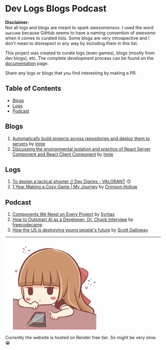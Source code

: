# Dev Logs Blogs Podcast

**Disclaimer:**  
Not all logs and blogs are meant to spark _awesomeness_. I used the word `awesome` because GitHub seems to have a naming convention of _awesome_ when it comes to curated lists. Some blogs are very introspective and I don't mean to disrespect in any way by including them in this list.

This project was created to curate logs (even games), blogs (mostly from dev blogs), etc. The complete development process can be found on the [documentation](https://github.com/EledenGreen/awesome-dev-logs-and-blogs/blob/main/documentation.md) page.

Share any logs or blogs that you find interesting by making a PR.

## Table of Contents

- [Blogs](#blogs)
- [Logs](#logs)
- [Podcast](#podcast)

## Blogs

1. [Automatically build projects across repositories and deploy them to servers](https://innei.in/posts/tech/automatically-build-projects-across-repositories-and-deploy-to-servers) by [Innie](https://github.com/Innei)
2. [Discussing the environmental isolation and practice of React Server Component and React Client Component](https://innei.in/posts/tech/exploring-environment-isolation-and-practice-of-react-server-component-and-react-client-component) by [Innie](https://github.com/Innei)

## Logs

1. [To design a tactical shooter // Dev Diaries - VALORANT](https://www.youtube.com/watch?v=xu6g1uADlGg) 😊
2. [1 Year Making a Cozy Game | My Journey](https://www.youtube.com/watch?v=PpU-dKFCmnQ) by [Crimson Hollow](https://www.crimsonhollowgame.com/)

## Podcast

1. [Components We Need on Every Project](https://syntax.fm/775) by [Syntax](https://syntax.fm/)
2. [How to Outsmart AI as a Developer- Dr. Chuck Interview](https://open.spotify.com/episode/7EZV9IofaSm9w6ViupHUBy?si=8b170d3c5dc04760) by [freecodecamp](https://open.spotify.com/show/7CpuEnbCLIXwI6LEcbBOYP?si=b211826fdd074030)
3. [How the US is destroying young people's future](https://open.spotify.com/episode/4KhbGrBOw412ItbJWYm1Iy?si=VHS9hCwGRV2r6ryr58DBcw) by [Scott Galloway](https://en.wikipedia.org/wiki/Scott_Galloway_(professor))

<hr/>
<p>
  <img src="./assets/centilia-waiting.gif" alt="centilia-waiting" />
</p>
<p>
  Currently the website is hosted on Render free tier. So might be very slow. 😭
</p>
